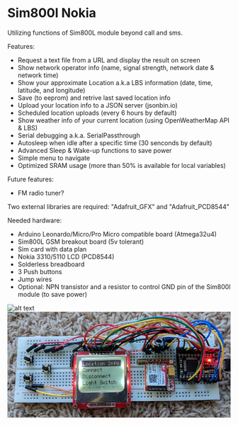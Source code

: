 # Sim800l Nokia
Utilizing functions of Sim800L module beyond call and sms.

Features:
* Request a text file from a URL and display the result on screen
* Show network operator info (name, signal strength, network date & network time) 
* Show your approximate Location a.k.a LBS information (date, time, latitude, and longitude)
* Save (to eeprom) and retrive last saved location info
* Upload your location info to a JSON server (jsonbin.io)
* Scheduled location uploads (every 6 hours by default)
* Show weather info of your current location (using OpenWeatherMap API & LBS)
* Serial debugging a.k.a. SerialPassthrough
* Autosleep when idle after a specific time (30 senconds by default)
* Advanced Sleep & Wake-up functions to save power
* Simple menu to navigate 
* Optimized SRAM usage (more than 50% is available for local variables)

Future features:
* FM radio tuner?


Two external libraries are required: "Adafruit_GFX" and "Adafruit_PCD8544"


Needed hardware:
* Arduino Leonardo/Micro/Pro Micro compatible board (Atmega32u4)
* Sim800L GSM breakout board (5v tolerant)
* Sim card with data plan
* Nokia 3310/5110 LCD (PCD8544)
* Solderless breadboard
* 3 Push buttons
* Jump wires
* Optional: NPN transistor and a resistor to control GND pin of the Sim800l module (to save power)

![alt text](https://raw.githubusercontent.com/HA4ever37/Sim800l-Nokia/master/Sim800l_bb.png)
![alt text](https://github.com/HA4ever37/Sim800l/blob/master/Atmega32u4+PCD8544+Sim800L.jpg?raw=true)

